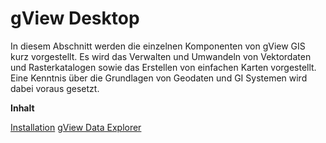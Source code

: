 gView Desktop
=============

In diesem Abschnitt werden die einzelnen Komponenten von gView GIS kurz vorgestellt. 
Es wird das Verwalten und Umwandeln von Vektordaten und Rasterkatalogen sowie das Erstellen 
von einfachen Karten vorgestellt. Eine Kenntnis über die Grundlagen von Geodaten und 
GI Systemen wird dabei voraus gesetzt.

**Inhalt**

   [Installation](installation.md)
   [gView Data Explorer](dataexplorer/index.md)